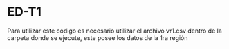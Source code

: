 # ED-T1
Para utilizar este codigo es necesario utilizar el archivo vr1.csv dentro de la carpeta donde se ejecute, este posee los datos de la 1ra región
